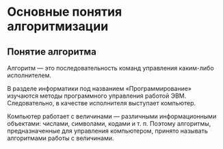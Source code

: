 # Основные понятия алгоритмизации

## Понятие алгоритма

Алгоритм — это последовательность команд управления каким-либо исполнителем.

В разделе информатики под названием «Программирование» изучаются методы программного управления работой ЭВМ. Следовательно, в качестве исполнителя выступает компьютер.

Компьютер работает с величинами — различными информационными объектами: числами, символами, кодами и т. п. Поэтому алгоритмы, предназначенные для управления компьютером, принято называть алгоритмами работы с величинами.


